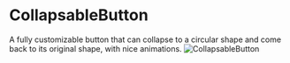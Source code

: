 # CollapsableButton
A fully customizable button that can collapse to a circular shape and come back to its original shape, with nice animations.
![CollapsableButton](https://raw.githubusercontent.com/zanadu/CollapsableButton/master/Assets/CollapsableButton.gif)
